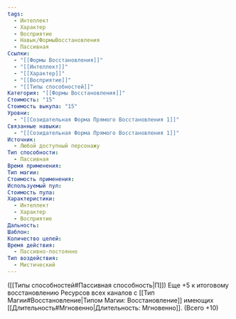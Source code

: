 ```yaml
---
tags:
  - Интеллект
  - Характер
  - Восприятие
  - Навык/ФормыВосстановления
  - Пассивная
Ссылки:
  - "[[Формы Восстановления]]"
  - "[[Интеллект]]"
  - "[[Характер]]"
  - "[[Восприятие]]"
  - "[[Типы способностей]]"
Категория: "[[Формы Восстановления]]"
Стоимость: "15"
Стоимость выкупа: "15"
Уровни:
  - "[[Созидательная Форма Прямого Восстановления 1]]"
Связанные навыки:
  - "[[Созидательная Форма Прямого Восстановления 1]]"
Источник:
  - Любой доступный персонажу
Тип способности:
  - Пассивная
Время применения: 
Тип магии: 
Стоимость применения: 
Используемый пул: 
Стоимость пула: 
Характеристики:
  - Интеллект
  - Характер
  - Восприятие
Дальность: 
Шаблон: 
Количество целей: 
Время действия:
  - Пассивно-постоянно
Тип воздействия:
  - Мистический
---
```

([[Типы способностей#Пассивная способность|П]]) Еще +5 к итоговому восстановлению Ресурсов всех каналов с [[Тип Магии#Восстановление|Типом Магии: Восстановление]] имеющих [[Длительность#Мгновенно|Длительность: Мгновенно]]. (Всего +10)